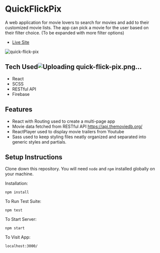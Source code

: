# QuickFlickPix

A web application for movie lovers to search for movies and add to their customized movie lists. The app can pick a movie for the user based on their filter choice. (To be expanded with more filter options) 

- [Live Site](https://quickflickpix.netlify.app/)

![quick-flick-pix](https://user-images.githubusercontent.com/49259243/133847128-ebb24662-ec36-49a2-82ac-aa857f935a24.png)

## Tech Used![Uploading quick-flick-pix.png…]()


- React
- SCSS
- RESTful API
- Firebase

## Features

- React with Routing used to create a multi-page app
- Movie data fetched from RESTful API https://api.themoviedb.org/
- ReactPlayer used to display movie trailers from Youtube
- Sass used to keep styling files neatly organized and separated into generic styles and partials.

## Setup Instructions

Clone down this repository. You will need `node` and `npm` installed globally on your machine.

Installation:

`npm install`

To Run Test Suite:

`npm test`

To Start Server:

`npm start`

To Visit App:

`localhost:3000/`
